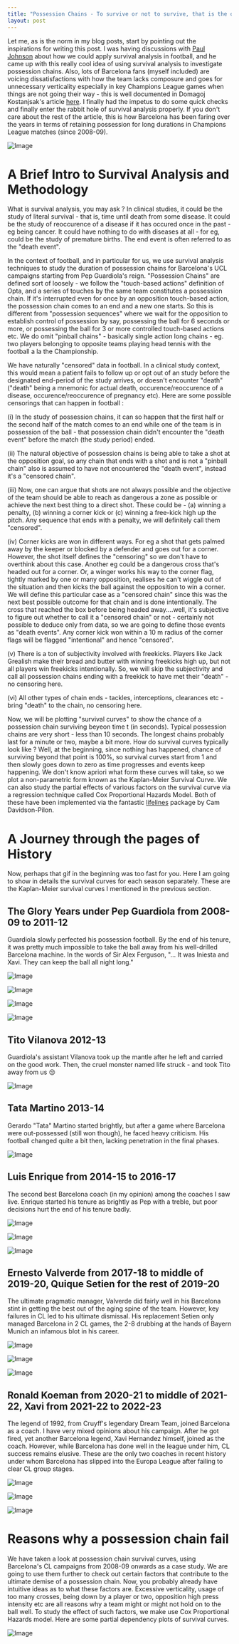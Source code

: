 ```yaml
---
title: "Possession Chains - To survive or not to survive, that is the question."
layout: post
---
```


Let me, as is the norm in my blog posts, start by pointing out the inspirations for writing this post. I was having discussions with [Paul Johnson](https://twitter.com/paul_johnson89) about how we could apply survival analysis in football, and he came up with this really cool idea of using survival analysis to investigate possession chains. Also, lots of Barcelona fans (myself included) are voicing dissatisfactions with how the team lacks composure and goes for unnecessary verticality especially in key Champions League games when things are not going their way - this is well documented in Domagoj Kostanjsak's article [here](https://barcafutbol.substack.com/p/how-verticality-intensity-and-defensive?utm_source=substack&utm_campaign=post_embed&utm_medium=web). I finally had the impetus to do some quick checks and finally enter the rabbit hole of survival analysis properly. If you don't care about the rest of the article, this is how Barcelona has been faring over the years in terms of retaining possession for long durations in Champions League matches (since 2008-09). 

![Image](https://bosemessi.github.io/images/Barcelona/BarcelonaSurvival.gif)

# A Brief Intro to Survival Analysis and Methodology

What is survival analysis, you may ask ? In clinical studies, it could be the study of literal survival - that is, time until death from some disease. It could be the study of reoccurence of a disease if it has occured once in the past - eg being cancer. It could have nothing to do with diseases at all - for eg, could be the study of premature births. The end event is often referred to as the "death event".

In the context of football, and in particular for us, we use survival analysis techniques to study the duration of possession chains for Barcelona's UCL campaigns starting from Pep Guardiola's reign. "Possession Chains" are defined sort of loosely - we follow the "touch-based actions" definition of Opta, and a series of touches by the same team constitutes a possession chain. If it's interrupted even for once by an opposition touch-based action, the possession chain comes to an end and a new one starts. So this is different from "possession sequences" where we wait for the opposition to establish control of possession by say, possessing the ball for 6 seconds or more, or possessing the ball for 3 or more controlled touch-based actions etc. We do omit "pinball chains" - basically single action long chains - eg. two players belonging to opposite teams playing head tennis with the football a la the Championship.

We have naturally "censored" data in football. In a clinical study context, this would mean a patient fails to follow up or opt out of an study before the designated end-period of the study arrives, or doesn't encounter "death" ("death" being a mnemonic for actual death, occurence/reoccurence of a disease, occurence/reoccurence of pregnancy etc). Here are some possible censorings that can happen in football :

(i) In the study of possession chains, it can so happen that the first half or the second half of the match comes to an end while one of the team is in possession of the ball - that possession chain didn't encounter the "death event" before the match (the study period) ended.

(ii) The natural objective of possession chains is being able to take a shot at the opposition goal, so any chain that ends with a shot and is not a "pinball chain" also is assumed to have not encountered the "death event", instead it's a "censored chain".

(iii) Now, one can argue that shots are not always possible and the objective of the team should be able to reach as dangerous a zone as possible or achieve the next best thing to a direct shot. These could be - (a) winning a penalty, (b) winning a corner kick or (c) winning a free-kick high up the pitch. Any sequence that ends with a penalty, we will definitely call them "censored".

(iv) Corner kicks are won in different ways. For eg a shot that gets palmed away by the keeper or blocked by a defender and goes out for a corner. However, the shot itself defines the "censoring" so we don't have to overthink about this case. Another eg could be a dangerous cross that's headed out for a corner. Or, a winger works his way to the corner flag, tightly marked by one or many opposition, realises he can't wiggle out of the situation and then kicks the ball against the opposition to win a corner. We will define this particular case as a "censored chain" since this was the next best possible outcome for that chain and is done intentionally. The cross that reached the box before being headed away....well, it's subjective to figure out whether to call it a "censored chain" or not - certainly not possible to deduce only from data, so we are going to define those events as "death events". Any corner kick won within a 10 m radius of the corner flags will be flagged "intentional" and hence "censored".

(v) There is a ton of subjectivity involved with freekicks. Players like Jack Grealish make their bread and butter with winning freekicks high up, but not all players win freekicks intentionally. So, we will skip the subjectivity and call all possession chains ending with a freekick to have met their "death" - no censoring here.

(vi) All other types of chain ends - tackles, interceptions, clearances etc - bring "death" to the chain, no censoring here.

Now, we will be plotting "survival curves" to show the chance of a possession chain surviving beyeon time t (in seconds). Typical possession chains are very short - less than 10 seconds. The longest chains probably last for a minute or two, maybe a bit more. How do survival curves typically look like ? Well, at the beginning, since nothing has happened, chance of surviving beyond that point is 100%, so survival curves start from 1 and then slowly goes down to zero as time progresses and events keep happening. We don't know apriori what form these curves will take, so we plot a non-parametric form known as the Kaplan-Meier Survival Curve. We can also study the partial effects of various factors on the survival curve via a regression technique called Cox Proportional Hazards Model. Both of these have been implemented via the fantastic [lifelines](https://lifelines.readthedocs.io/en/latest/) package by Cam Davidson-Pilon.
 
# A Journey through the pages of History 

Now, perhaps that gif in the beginning was too fast for you. Here I am going to show in details the survival curves for each season separately. These are the Kaplan-Meier survival curves I mentioned in the previous section.

## The Glory Years under Pep Guardiola from 2008-09 to 2011-12

Guardiola slowly perfected his possession football. By the end of his tenure, it was pretty much impossible to take the ball away from his well-drilled Barcelona machine. In the words of Sir Alex Ferguson, "... It was Iniesta and Xavi. They can keep the ball all night long."

![Image](https://bosemessi.github.io/images/Barcelona/KMfitBarcelona_2008.png)

![Image](https://bosemessi.github.io/images/Barcelona/KMfitBarcelona_2009.png)

![Image](https://bosemessi.github.io/images/Barcelona/KMfitBarcelona_2010.png)

![Image](https://bosemessi.github.io/images/Barcelona/KMfitBarcelona_2011.png)

## Tito Vilanova 2012-13

Guardiola's assistant Vilanova took up the mantle after he left and carried on the good work. Then, the cruel monster named life struck - and took Tito away from us 😢

![Image](https://bosemessi.github.io/images/Barcelona/KMfitBarcelona_2012.png)

## Tata Martino 2013-14

Gerardo "Tata" Martino started brightly, but after a game where Barcelona were out-possessed (still won though), he faced heavy criticism. His football changed quite a bit then, lacking penetration in the final phases. 

![Image](https://bosemessi.github.io/images/Barcelona/KMfitBarcelona_2013.png)

## Luis Enrique from 2014-15 to 2016-17

The second best Barcelona coach (in my opinion) among the coaches I saw live. Enrique started his tenure as brightly as Pep with a treble, but poor decisions hurt the end of his tenure badly. 

![Image](https://bosemessi.github.io/images/Barcelona/KMfitBarcelona_2014.png)

![Image](https://bosemessi.github.io/images/Barcelona/KMfitBarcelona_2015.png)

![Image](https://bosemessi.github.io/images/Barcelona/KMfitBarcelona_2016.png)

## Ernesto Valverde from 2017-18 to middle of 2019-20, Quique Setien for the rest of 2019-20

The ultimate pragmatic manager, Valverde did fairly well in his Barcelona stint in getting the best out of the aging spine of the team. However, key failures in CL led to his ultimate dismissal. His replacement Setien only managed Barcelona in 2 CL games, the 2-8 drubbing at the hands of Bayern Munich an infamous blot in his career. 

![Image](https://bosemessi.github.io/images/Barcelona/KMfitBarcelona_2017.png)

![Image](https://bosemessi.github.io/images/Barcelona/KMfitBarcelona_2018.png)

![Image](https://bosemessi.github.io/images/Barcelona/KMfitBarcelona_2019.png)

## Ronald Koeman from 2020-21 to middle of 2021-22, Xavi from 2021-22 to 2022-23

The legend of 1992, from Cruyff's legendary Dream Team, joined Barcelona as a coach. I have very mixed opinions about his campaign. After he got fired, yet another Barcelona legend, Xavi Hernandez himself, joined as the coach. However, while Barcelona has done well in the league under him, CL success remains elusive. These are the only two coaches in recent history under whom Barcelona has slipped into the Europa League after failing to clear CL group stages. 

![Image](https://bosemessi.github.io/images/Barcelona/KMfitBarcelona_2020.png)

![Image](https://bosemessi.github.io/images/Barcelona/KMfitBarcelona_2021.png)

![Image](https://bosemessi.github.io/images/Barcelona/KMfitBarcelona_2022.png)

# Reasons why a possession chain fail

We have taken a look at possession chain survival curves, using Barcelona's CL campaigns from 2008-09 onwards as a case study. We are going to use them further to check out certain factors that contribute to the ultimate demise of a possession chain. Now, you probably already have intuitive ideas as to what these factors are. Excessive verticality, usage of too many crosses, being down by a player or two, opposition high press intensity etc are all reasons why a team might or might not hold on to the ball well. To study the effect of such factors, we make use Cox Proportional Hazards model. Here are some partial dependency plots of survival curves.

![Image](https://bosemessi.github.io/images/Barcelona/COX_oHDArolling.png)

